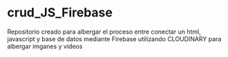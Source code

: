 # crud_JS_Firebase
Repositorio creado para albergar el proceso entre conectar un html, javascript y base de datos mediante Firebase utilizando CLOUDINARY para albergar imganes y videos

